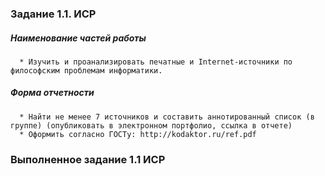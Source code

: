 ### Задание 1.1. ИСР

##### Наименование частей работы
      
      * Изучить и проанализировать печатные и Internet-источники по философским проблемам информатики.

##### Форма отчетности
      
      * Найти не менее 7 источников и составить аннотированный список (в группе) (опубликовать в электронном портфолио, ссылка в отчете)
      * Оформить согласно ГОСТу: http://kodaktor.ru/ref.pdf

### Выполненное задание 1.1 ИСР
